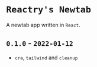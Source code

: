 
# `Reactry's Newtab`
A newtab app written in `React`.


## `0.1.0` - `2022-01-12`
* `cra`, `tailwind` and `cleanup`


